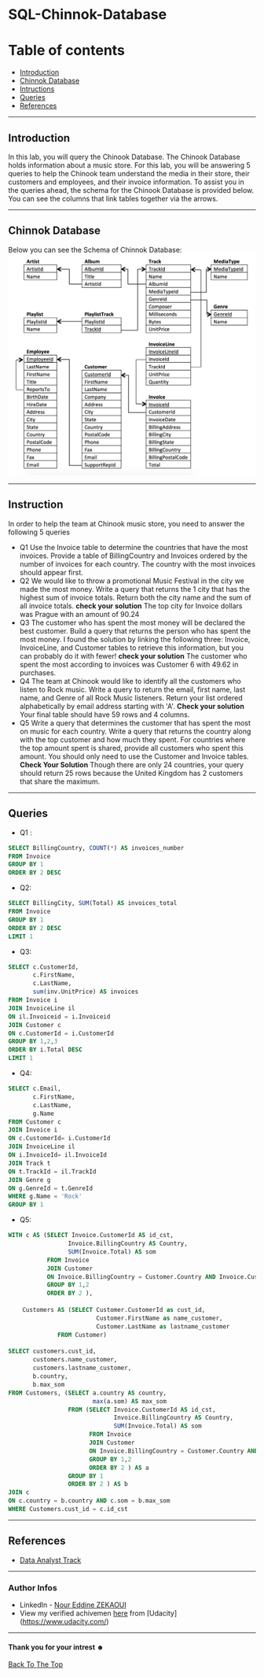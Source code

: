 # SQL-Chinnok-Database
# Table of contents
- [Introduction](#introduction)
- [Chinnok Database](#chinnok-database)
- [Intructions](#instruction)
- [Queries](#queries)
- [References](#references)

---
## Introduction
In this lab, you will query the Chinook Database. The Chinook Database holds information about a music store. For this lab, you will be answering 5 queries to help the Chinook team understand the media in their store, their customers and employees, and their invoice information. To assist you in the queries ahead, the schema for the Chinook Database is provided below. You can see the columns that link tables together via the arrows.

---
## Chinnok Database
Below you can see the Schema of Chinnok Database:
![](chinook.png)

---
## Instruction
In order to help the team at Chinook music store, you need to answer the following 5 queries
- Q1 Use the Invoice table to determine the countries that have the most invoices. Provide a table of BillingCountry and Invoices ordered by the number of invoices for each country. The country with the most invoices should appear first.
- Q2 We would like to throw a promotional Music Festival in the city we made the most money. Write a query that returns the 1 city that has the highest sum of invoice totals. Return both the city name and the sum of all invoice totals.
**check your solution**
The top city for Invoice dollars was Prague with an amount of 90.24
- Q3 The customer who has spent the most money will be declared the best customer. Build a query that returns the person who has spent the most money. I found the solution by linking the following three: Invoice, InvoiceLine, and Customer tables to retrieve this information, but you can probably do it with fewer!
**check your solution**
The customer who spent the most according to invoices was Customer 6 with 49.62 in purchases.
- Q4 The team at Chinook would like to identify all the customers who listen to Rock music. Write a query to return the email, first name, last name, and Genre of all Rock Music listeners. Return your list ordered alphabetically by email address starting with 'A'.
**Check your solution**
Your final table should have 59 rows and 4 columns.
- Q5 Write a query that determines the customer that has spent the most on music for each country. Write a query that returns the country along with the top customer and how much they spent. For countries where the top amount spent is shared, provide all customers who spent this amount.
You should only need to use the Customer and Invoice tables.
**Check Your Solution**
Though there are only 24 countries, your query should return 25 rows because the United Kingdom has 2 customers that share the maximum.

---
## Queries
- Q1 :
```SQL
SELECT BillingCountry, COUNT(*) AS invoices_number
FROM Invoice
GROUP BY 1
ORDER BY 2 DESC
```
- Q2:
```SQL
SELECT BillingCity, SUM(Total) AS invoices_total
FROM Invoice
GROUP BY 1
ORDER BY 2 DESC
LIMIT 1
```
- Q3:
```SQL
SELECT c.CustomerId,
       c.FirstName,
       c.LastName,
       sum(inv.UnitPrice) AS invoices
FROM Invoice i
JOIN InvoiceLine il
ON il.Invoiceid = i.Invoiceid
JOIN Customer c
ON c.CustomerId = i.CustomerId
GROUP BY 1,2,3
ORDER BY i.Total DESC
LIMIT 1
```
- Q4:
```SQL
SELECT c.Email,
       c.FirstName,
       c.LastName,
       g.Name
FROM Customer c
JOIN Invoice i
ON c.CustomerId= i.CustomerId
JOIN InvoiceLine il
ON i.InvoiceId= il.InvoiceId
JOIN Track t
ON t.TrackId = il.TrackId
JOIN Genre g
ON g.GenreId = t.GenreId
WHERE g.Name = 'Rock'
GROUP BY 1
```
- Q5:
```SQL
WITH c AS (SELECT Invoice.CustomerId AS id_cst, 
                 Invoice.BillingCountry AS Country, 
                 SUM(Invoice.Total) AS som 
           FROM Invoice
           JOIN Customer 
           ON Invoice.BillingCountry = Customer.Country AND Invoice.CustomerId = Customer.CustomerId
           GROUP BY 1,2
           ORDER BY 2 ),
          
    Customers AS (SELECT Customer.CustomerId as cust_id, 
                         Customer.FirstName as name_customer, 
                         Customer.LastName as lastname_customer 
              FROM Customer)

SELECT customers.cust_id, 
       customers.name_customer,
       customers.lastname_customer, 
       b.country, 
       b.max_som 
FROM Customers, (SELECT a.country AS country, 
                        max(a.som) AS max_som 
                 FROM (SELECT Invoice.CustomerId AS id_cst, 
                              Invoice.BillingCountry AS Country, 
                              SUM(Invoice.Total) AS som 
                       FROM Invoice 
                       JOIN Customer 
                       ON Invoice.BillingCountry = Customer.Country AND Invoice.CustomerId = Customer.CustomerId
                       GROUP BY 1,2
                       ORDER BY 2 ) AS a
                 GROUP BY 1
                 ORDER BY 2 ) AS b
JOIN c
ON c.country = b.country AND c.som = b.max_som
WHERE Customers.cust_id = c.id_cst
```
---
## References
- [Data Analyst Track](https://www.udacity.com/course/data-analyst-nanodegree--nd002)
---
### Author Infos
- LinkedIn - [Nour Eddine ZEKAOUI](https://www.linkedin.com/in/nour-eddine-zekaoui-ba43b1177/)
- View my verified achivemen [here](https://s3-us-west-2.amazonaws.com/udacity-printer/production/certificates/ef8e84c5-9d1c-4825-9cbb-d2d82a844d2b.pdf) from [Udacity]
(https://www.udacity.com/)

---

#### Thank you for your intrest ☻

[Back To The Top](#sql-chinnok-database)

